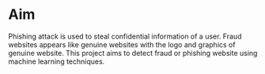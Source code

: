 # Aim
Phishing attack is used to steal confidential information of a user. Fraud websites appears like genuine websites with the logo and graphics of genuine website. This project aims to detect fraud or phishing website using machine learning techniques.
